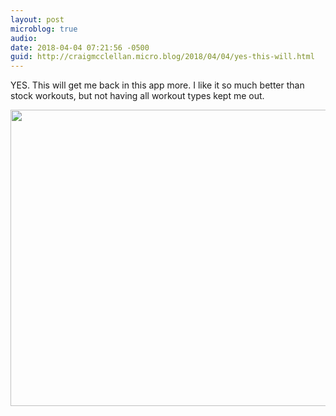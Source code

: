 ```yaml
---
layout: post
microblog: true
audio: 
date: 2018-04-04 07:21:56 -0500
guid: http://craigmcclellan.micro.blog/2018/04/04/yes-this-will.html
---
```

YES. This will get me back in this app more. I like it so much better than stock workouts, but not having all workout types kept me out.

<img src="http://craigmcclellan.com/uploads/2018/a91c9360b1.jpg" width="600" height="474" />
